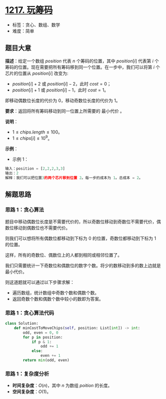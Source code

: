 # [1217. 玩筹码](https://leetcode.cn/problems/minimum-cost-to-move-chips-to-the-same-position/)

- 标签：贪心、数组、数学
- 难度：简单

## 题目大意

**描述**：给定一个数组 $position$ 代表 $n$ 个筹码的位置，其中 $position[i]$ 代表第 $i$ 个筹码的位置。现在需要把所有筹码移到同一个位置。在一步中，我们可以将第 $i$ 个芯片的位置从 $position[i]$ 改变为:

- $position[i] + 2$ 或 $position[i] - 2$，此时 $cost = 0$；
- $position[i] + 1$ 或 $position[i] - 1$，此时 $cost = 1$。

即移动偶数位长度的代价为 $0$，移动奇数位长度的代价为 $1$。

**要求**：返回将所有筹码移动到同一位置上所需要的 最小代价 。

**说明**：

- $1 \le chips.length \le 100$。
- $1 \le chips[i] \le 10^9$。

**示例**：

- 示例 1：

```python
输入：position = [2,2,2,3,3]
输出：2
解释：我们可以把位置3的两个芯片移到位置 2。每一步的成本为 1。总成本 = 2。
```

## 解题思路

### 思路 1：贪心算法

题目中移动偶数位长度是不需要代价的，所以奇数位移动到奇数位不需要代价，偶数位移动到偶数位也不需要代价。

则我们可以想将所有偶数位都移动到下标为 $0$ 的位置，奇数位都移动到下标为 $1$ 的位置。

这样，所有的奇数位、偶数位上的人都到相同或相邻位置了。

我们只需要统计一下奇数位和偶数位的数字个数。将少的数移动到多的数上边就是最小代价。

则这道题就可以通过以下步骤求解：

- 遍历数组，统计数组中奇数个数和偶数个数。
- 返回奇数个数和偶数个数中较小的数即为答案。

### 思路 1：贪心算法代码

```python
class Solution:
    def minCostToMoveChips(self, position: List[int]) -> int:
        odd, even = 0, 0
        for p in position:
            if p & 1:
                odd += 1
            else:
                even += 1
        return min(odd, even)
```

### 思路 1：复杂度分析

- **时间复杂度**：$O(n)$，其中 $n$ 为数组 $poition$ 的长度。
- **空间复杂度**：$O(1)$。
